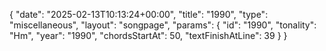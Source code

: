{
    "date": "2025-02-13T10:13:24+00:00",
    "title": "1990",
    "type": "miscellaneous",
    "layout": "songpage",
    "params": {
        "id": "1990",
        "tonality": "Hm",
        "year": "1990",
        "chordsStartAt": 50,
        "textFinishAtLine": 39
    }
}